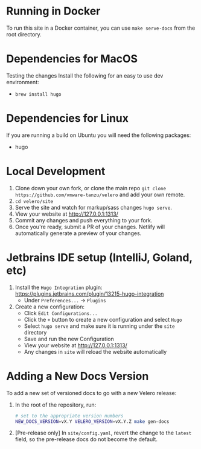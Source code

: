 # Running in Docker

To run this site in a Docker container, you can use `make serve-docs` from the root directory.

# Dependencies for MacOS
Testing the changes
Install the following for an easy to use dev environment:

* `brew install hugo`

# Dependencies for Linux
If you are running a build on Ubuntu you will need the following packages:
* hugo


# Local Development
1. Clone down your own fork, or clone the main repo `git clone https://github.com/vmware-tanzu/velero` and add your own remote.
1. `cd velero/site`  
1. Serve the site and watch for markup/sass changes `hugo serve`.
1. View your website at http://127.0.0.1:1313/
1. Commit any changes and push everything to your fork.
1. Once you're ready, submit a PR of your changes. Netlify will automatically generate a preview of your changes.

# Jetbrains IDE setup (IntelliJ, Goland, etc)
1. Install the `Hugo Integration` plugin: https://plugins.jetbrains.com/plugin/13215-hugo-integration
    - Under `Preferences...` -> `Plugins`
1. Create a new configuration:
    - Click `Edit Configurations...`
    - Click the `+` button to create a new configuration and select `Hugo`
    - Select `hugo serve` and make sure it is running under the `site` directory
    - Save and run the new Configuration
    - View your website at http://127.0.0.1:1313/
    - Any changes in `site` will reload the website automatically

# Adding a New Docs Version

To add a new set of versioned docs to go with a new Velero release:

1. In the root of the repository, run:

   ```bash
   # set to the appropriate version numbers
   NEW_DOCS_VERSION=vX.Y VELERO_VERSION=vX.Y.Z make gen-docs
   ```

1. [Pre-release only] In `site/config.yaml`, revert the change to the `latest` field, so the pre-release docs do not become the default.
